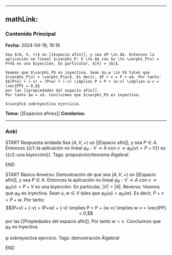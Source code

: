 
---
mathLink:
---
### Contenido Principal

**Fecha:** 2024-04-18, 16:18

```ad-lemma
Sea $(A, V, +)$ un [[espacio afín]], y sea $P \in A$. Entonces la aplicación no lineal $\varphi_P: V \to A$ con $v \to \varphi_P(v) = P+V$ es una biyección. En particular, $|V| = |A|$.
```


```ad-proof
Veamos que $\varphi_P$ es inyectiva. Sean $u,w \in V$ tales que $\varphi_P(u) = \varphi_P(w)$. Es decir, $P + v = P + w$. Por tanto:
$$(P+v) + (-v) = (P+w) + (-v) \implies P = P + (w-v) \implies w-v = \vec{PP} = 0,$$
por las [[propiedades del espacio afín]].
Por tanto $w = v$. Concluimos que $\varphi_P$ es inyectiva.

$\varphi$ sobreyectiva ejercicio.
```

**Tema:** [[Espacios afines]]
**Corolarios:**

---
### Anki

START
Respuesta anidada
Sea $(A, V, +)$ un [[Espacio afín]], y sea $P \in A$. Entonces {{c1::la aplicación no lineal $\varphi_P: V \to A$ con $v \to \varphi_P(v) = P+V$}} es {{c2::una biyección}}.
Tags: proposición/teorema ÁlgebraI
<!--ID: 1714060761164-->
END

START
Básico
Anverso: Demostración de que sea $(A, V, +)$ un [[Espacio afín]], y sea $P \in A$. Entonces la aplicación no lineal $\varphi_P: V \to A$ con $v \to \varphi_P(v) = P+V$ es una biyección. En particular, $|V| = |A|$.
Reverso: Veamos que $\varphi_P$ es inyectiva. Sean $u,w \in V$ tales que $\varphi_P(u) = \varphi_P(w)$. Es decir, $P + v = P + w$. Por tanto:
$$(P+v) + (-v) = (P+w) + (-v) \implies P = P + (w-v) \implies w-v = \vec{PP} = 0,$$
por las [[Propiedades del espacio afín]].
Por tanto $w = v$. Concluimos que $\varphi_P$ es inyectiva.

$\varphi$ sobreyectiva ejercicio.
Tags: demostración ÁlgebraI
<!--ID: 1714060761175-->
END

